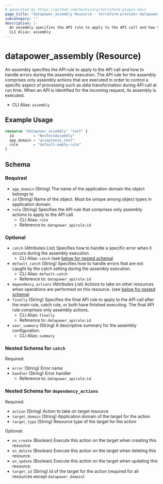 ```yaml
---
# generated by https://github.com/hashicorp/terraform-plugin-docs
page_title: "datapower_assembly Resource - terraform-provider-datapower"
subcategory: ""
description: |-
  An assembly specifies the API rule to apply to the API call and how to handle errors during the assembly execution. The API rule for the assembly comprises only assembly actions that are executed in order to control a specific aspect of processing such as data transformation during API call at run time. When an API is identified for the incoming request, its assembly is executed.
  CLI Alias: assembly
---
```


# datapower_assembly (Resource)

An assembly specifies the API rule to apply to the API call and how to handle errors during the assembly execution. The API rule for the assembly comprises only assembly actions that are executed in order to control a specific aspect of processing such as data transformation during API call at run time. When an API is identified for the incoming request, its assembly is executed.
  - CLI Alias: `assembly`

## Example Usage

```terraform
resource "datapower_assembly" "test" {
  id         = "ResTestAssembly"
  app_domain = "acceptance_test"
  rule       = "default-empty-rule"
}
```

<!-- schema generated by tfplugindocs -->
## Schema

### Required

- `app_domain` (String) The name of the application domain the object belongs to
- `id` (String) Name of the object. Must be unique among object types in application domain.
- `rule` (String) Specifies the API rule that comprises only assembly actions to apply to the API call.
  - CLI Alias: `rule`
  - Reference to: `datapower_apirule:id`

### Optional

- `catch` (Attributes List) Specifies how to handle a specific error when it occurs during the assembly execution.
  - CLI Alias: `catch` (see [below for nested schema](#nestedatt--catch))
- `default_catch` (String) Specifies how to handle errors that are not caught by the catch setting during the assembly execution.
  - CLI Alias: `default-catch`
  - Reference to: `datapower_apirule:id`
- `dependency_actions` (Attributes List) Actions to take on other resources when operations are performed on this resource. (see [below for nested schema](#nestedatt--dependency_actions))
- `finally` (String) Specifies the final API rule to apply to the API call after the main rule, catch rule, or both have finished executing. The final API rule comprises only assembly actions.
  - CLI Alias: `finally`
  - Reference to: `datapower_apirule:id`
- `user_summary` (String) A descriptive summary for the assembly configuration.
  - CLI Alias: `summary`

<a id="nestedatt--catch"></a>
### Nested Schema for `catch`

Required:

- `error` (String) Error name
- `handler` (String) Error handler
  - Reference to: `datapower_apirule:id`


<a id="nestedatt--dependency_actions"></a>
### Nested Schema for `dependency_actions`

Required:

- `action` (String) Action to take on target resource
- `target_domain` (String) Application domain of the target for the action
- `target_type` (String) Resource type of the target for the action

Optional:

- `on_create` (Boolean) Execute this action on the target when creating this resource.
- `on_delete` (Boolean) Execute this action on the target when deleting this resource.
- `on_update` (Boolean) Execute this action on the target when updating this resource.
- `target_id` (String) Id of the target for the action (required for all resources except `datapower_domain`)
